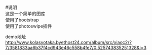 #说明    
这是一个简单的图库    
使用了bootstrap    
使用了photoswipe插件    

demo地址    
http://www.kolasyotaka.byethost24.com/album/src/xiaoc2/?7/3581833aa6b37f4cd943e46c558b4fe7/0.525743835251328&i=3    